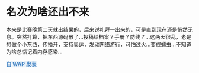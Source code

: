 # 名次为啥还出不来

本来是比赛晚第二天就出结果的，后来说礼拜一出来的，可是直到现在还是悄然无息。突然打算，把东西源码散了…投稿给档案？手册？防线？…这两天很乱，老是想做个小东西，传播开，支持奥运，发动网络游行，可怕过火…变成蠕虫…不知道为啥总惦记着内存感染…

<span style="font-weight: bold; color: #4685c4; background-color: #e9f1f8">自 WAP 发表</span>

